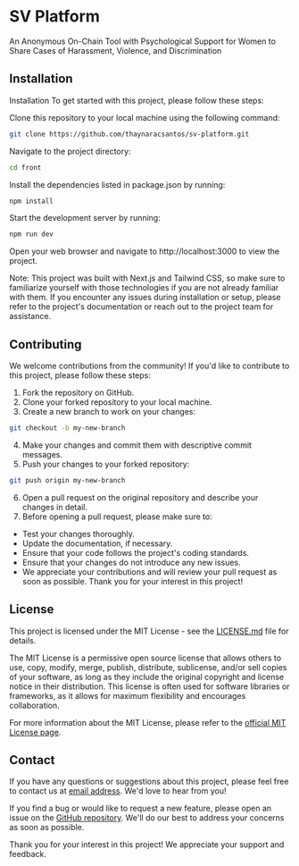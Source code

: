 # SV Platform

An Anonymous On-Chain Tool with Psychological Support for Women to Share Cases of Harassment, Violence, and Discrimination

## Installation

Installation
To get started with this project, please follow these steps:

Clone this repository to your local machine using the following command:

```bash
git clone https://github.com/thaynaracsantos/sv-platform.git
```

Navigate to the project directory:

```bash
cd front
```

Install the dependencies listed in package.json by running:

```bash
npm install
```

Start the development server by running:

```bash
npm run dev
```

Open your web browser and navigate to http://localhost:3000 to view the project.

Note: This project was built with Next.js and Tailwind CSS, so make sure to familiarize yourself with those technologies if you are not already familiar with them. If you encounter any issues during installation or setup, please refer to the project's documentation or reach out to the project team for assistance.


## Contributing

We welcome contributions from the community! If you'd like to contribute to this project, please follow these steps:

1. Fork the repository on GitHub.
2. Clone your forked repository to your local machine.
3. Create a new branch to work on your changes:
```bash
git checkout -b my-new-branch
```
4. Make your changes and commit them with descriptive commit messages.
5. Push your changes to your forked repository:
```bash
git push origin my-new-branch
```
6. Open a pull request on the original repository and describe your changes in detail.
7. Before opening a pull request, please make sure to:

- Test your changes thoroughly.
- Update the documentation, if necessary.
- Ensure that your code follows the project's coding standards.
- Ensure that your changes do not introduce any new issues.
- We appreciate your contributions and will review your pull request as soon as possible. 
Thank you for your interest in this project!

## License

This project is licensed under the MIT License - see the [LICENSE.md](https://github.com/thaynaracsantos/sv-platform/blob/main/LICENSE) file for details.

The MIT License is a permissive open source license that allows others to use, copy, modify, merge, publish, distribute, sublicense, and/or sell copies of your software, as long as they include the original copyright and license notice in their distribution. This license is often used for software libraries or frameworks, as it allows for maximum flexibility and encourages collaboration.

For more information about the MIT License, please refer to the [official MIT License page](https://opensource.org/license/mit/).

## Contact

If you have any questions or suggestions about this project, please feel free to contact us at [email address](mailto:vozesseguras@gmail.com). We'd love to hear from you!

If you find a bug or would like to request a new feature, please open an issue on the [GitHub repository](https://github.com/thaynaracsantos/sv-platform/issues). We'll do our best to address your concerns as soon as possible.

Thank you for your interest in this project! We appreciate your support and feedback.
